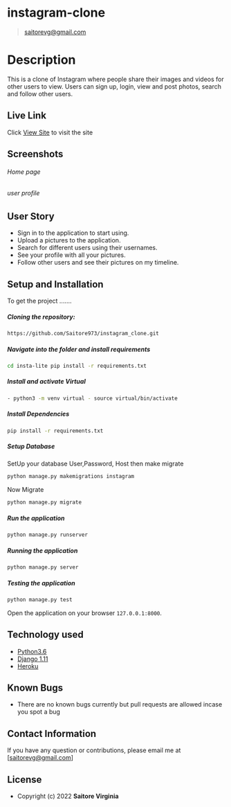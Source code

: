 # instagram-clone

>[saitorevg@gmail.com](https://github.com/Saitore973)  
  
# Description  
This is a clone of  Instagram where people share their  images and videos for other users to view. 
Users can sign up, login, view and post photos, search and follow other users.
##  Live Link  
 Click [View Site]()  to visit the site
  
## Screenshots 
###### Home page
 

 
 ###### user profile
 


 
## User Story  
  
* Sign in to the application to start using.  
* Upload a pictures to the application. 
* Search for different users using their usernames.  
* See your profile with all your pictures.  
* Follow other users and see their pictures on my timeline.  
  

  
## Setup and Installation  
To get the project .......  
  
##### Cloning the repository:  
 ```bash 
 https://github.com/Saitore973/instagram_clone.git
```
##### Navigate into the folder and install requirements  
 ```bash 
cd insta-lite pip install -r requirements.txt 
```
##### Install and activate Virtual  
 ```bash 
- python3 -m venv virtual - source virtual/bin/activate  
```  
##### Install Dependencies  
 ```bash 
 pip install -r requirements.txt 
```  
 ##### Setup Database  
  SetUp your database User,Password, Host then make migrate  
 ```bash 
python manage.py makemigrations instagram
 ``` 
 Now Migrate  
 ```bash 
 python manage.py migrate 
```
##### Run the application  
 ```bash 
 python manage.py runserver 
``` 
##### Running the application  
 ```bash 
 python manage.py server 
```
##### Testing the application  
 ```bash 
 python manage.py test 
```
Open the application on your browser `127.0.0.1:8000`.  
  
  
## Technology used  
  
* [Python3.6](https://www.python.org/)  
* [Django 1.11](https://docs.djangoproject.com/en/2.2/)  
* [Heroku](https://heroku.com)  
  
  
## Known Bugs  
* There are no known bugs currently but pull requests are allowed incase you spot a bug  
  
## Contact Information   
If you have any question or contributions, please email me at [saitorevg@gmail.com]  
  
## License 

 
* Copyright (c) 2022 **Saitore Virginia**